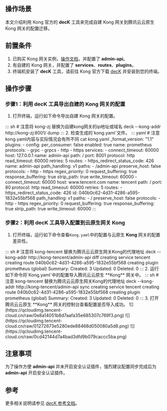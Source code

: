 ## 操作场景

本文介绍利用 Kong 官方的 **decK** 工具来完成自建 Kong 网关到腾讯云云原生 Kong 网关的配置迁移。

## 前置条件

1. 已购买 Kong 网关实例，[操作文档](https://cloud.tencent.com/document/product/1364/72495)，并配置了 **admin-api**。
2. 有自建的 Kong 网关，并配置了 **services**、**routes**、**plugins**。
3. 终端机安装了 **decK** 工具，请前往 Kong 官方下载 [decK](https://docs.konghq.com/deck/latest/installation/) 并安装到您的终端。

## 操作步骤

### 步骤1：利用 decK 工具导出自建的 Kong 网关的配置

1. 打开终端，运行如下命令导出自建 Kong 网关的配置。
<dx-codeblock>
:::  sh
# 注意将 kong-zj 替换为自建kong网关的ip地址或域名
deck --kong-addr http://kong-zj:8001/ dump
:::
</dx-codeblock>
2. 检查生成的`kong.yaml`文件。
<dx-codeblock>
:::  yaml
# 注意kong.yaml内容与实际情况会有所不同
cat kong.yaml
_format_version: "1.1"
plugins:
- config:
    per_consumer: false
  enabled: true
  name: prometheus
  protocols:
  - grpc
  - grpcs
  - http
  - https
services:
- connect_timeout: 60000
  host: 127.0.0.1
  name: admin-api
  path: /
  port: 8001
  protocol: http
  read_timeout: 60000
  retries: 5
  routes:
  - https_redirect_status_code: 426
    name: admin-api
    path_handling: v1
    paths:
    - /admin-api
    preserve_host: false
    protocols:
    - http
    - https
    regex_priority: 0
    request_buffering: true
    response_buffering: true
    strip_path: true
  write_timeout: 60000
- connect_timeout: 60000
  host: www.tencent.com
  name: tencent
  path: /
  port: 80
  protocol: http
  read_timeout: 60000
  retries: 5
  routes:
  - https_redirect_status_code: 426
    id: 040b0c62-4d31-4286-a595-1832e55bf568
    path_handling: v1
    paths:
    - /
    preserve_host: false
    protocols:
    - http
    - https
    regex_priority: 0
    request_buffering: true
    response_buffering: true
    strip_path: true
  write_timeout: 60000
:::
</dx-codeblock>


### 步骤2：利用 decK 工具导入配置到云原生网关 Kong

1. 打开终端，运行如下命令查看`Kong.yaml`中的配置与云原生 **Kong** 网关的配置差异性。
<dx-codeblock>
:::  sh
# 注意将 kong-tencent 替换为腾讯云云原生网关Kong的代理地址
deck --kong-addr http://kong-tencent/admin-api diff
creating service tencent
creating route 040b0c62-4d31-4286-a595-1832e55bf568
creating plugin prometheus (global)
Summary:
  Created: 3
  Updated: 0
  Deleted: 0
:::
</dx-codeblock>
2. 运行如下命令将`Kong.yaml`中的配置导入腾讯云云原生 **Kong** 网关中。
<dx-codeblock>
:::  sh
# 注意 kong-tencent 替换为腾讯云云原生网关Kong的代理地址
deck --kong-addr http://kong-tencent/admin-api sync
creating service tencent
creating route 040b0c62-4d31-4286-a595-1832e55bf568
creating plugin prometheus (global)
Summary:
  Created: 3
  Updated: 0
  Deleted: 0
:::
</dx-codeblock>
3. 打开腾讯云云原生 **Kong** 网关的控制台查看配置是否导入成功。
![](https://qcloudimg.tencent-cloud.cn/raw/0e8a14051b8d7aafa35e685307c769f3.png)
![](https://qcloudimg.tencent-cloud.cn/raw/01272673e5280ede88468d050080a5d8.png)
![](https://qcloudimg.tencent-cloud.cn/raw/0cd42144d7a4bad3dfd9b079caccc5ba.png)

## 注意事项
为了操作方便 **admin-api** 并未开启安全认证插件，强烈建议配置同步完成后为 **admin-api** 开启安全认证插件。

## 参考
更多相关说明请参见 [decK 参考文档](https://docs.konghq.com/deck/)。
